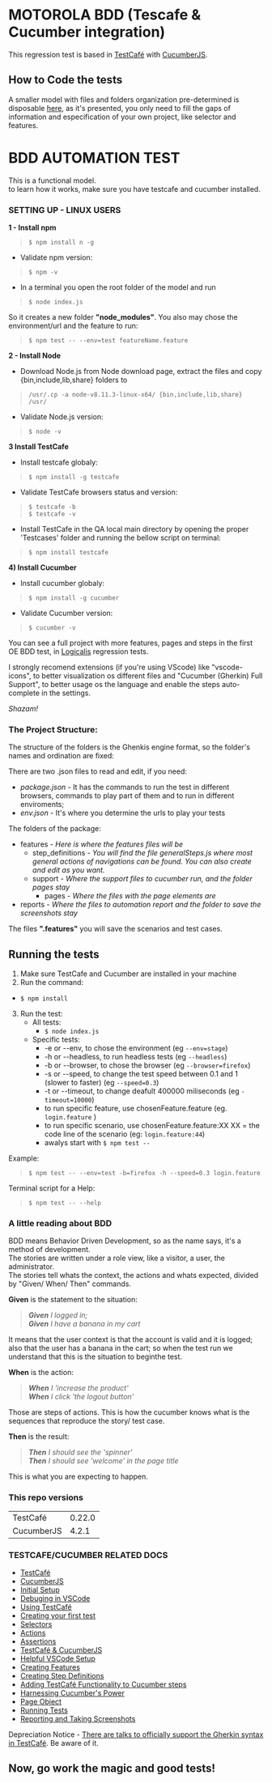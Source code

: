 # MOTOROLA BDD (Tescafe & Cucumber integration)

 This regression test is based in [TestCafé](https://github.com/DevExpress/testcafe) with [CucumberJS](https://github.com/cucumber/cucumber-js).

## How to Code the tests
 
 A smaller model with files and folders organization pre-determined is disposable [here](https://github.com/AlyneSoares/wiki_bdd), as it's presented, you only need to fill the gaps of information and especification of your own project, like selector and features.

# BDD AUTOMATION TEST

This is a functional model.  
to learn how it works, make sure you have testcafe and cucumber installed.  

### **SETTING UP - LINUX USERS**

**1 -  Install npm**
> `$ npm install n -g`

  * Validate npm version:
> `$ npm -v`

  * In a terminal you open the root folder of the model and run
> `$ node index.js`  

   So it creates a new folder **"node_modules"**. You also may chose the environment/url and the feature to run:  
  
> `$ npm test -- --env=test featureName.feature`


**2 - Install Node**

  * Download Node.js from Node download page, extract the files and copy {bin,include,lib,share} folders to 
  > `/usr/.cp -a node-v8.11.3-linux-x64/ {bin,include,lib,share} /usr/`

  * Validate Node.js version:
   > `$ node -v`

**3 Install TestCafe**
  * Install testcafe globaly:
  > `$ npm install -g testcafe`

  * Validate TestCafe browsers status and version:

 > `$ testcafe -b`   
 > `$ testcafe -v`

  * Install TestCafe in the QA local main directory by opening the proper 'Testcases' folder and running the bellow script on terminal:
  > `$ npm install testcafe`

**4) Install Cucumber**
 * Install cucumber globaly:
 > `$ npm install -g cucumber`
 
   * Validate Cucumber version:
   > `$ cucumber -v`
   
You can see a full project with more features, pages and steps in the first OE BDD test, in [Logicalis](https://github.com/intelimen/logicalis/tree/tests_bdd/tests/regression) regression tests.

I strongly recomend extensions (if you're using VScode) like  "vscode-icons", to better visualization os different files and "Cucumber (Gherkin) Full Support", to better usage os the language and enable the steps auto-complete in the settings.

_Shazam!_
 
 ### The Project Structure:
 The structure of the folders is the Ghenkis engine format, so the folder's names and ordination are fixed:

There are two .json files to read and edit, if you need:  
* *package.json* - It has the commands to run the test in different browsers, commands to play part of them and to run in different enviroments;  
* *env.json* - It's where you determine the urls to play your tests  

The folders of the package:  
* features - *Here is where the features files will be*
  * step_definitions - *You will find the file generalSteps.js where most general actions of navigations can be found. You can also create and edit as you want.*
  * support - *Where the support files to cucumber run, and the folder pages stay*
    * pages - *Where the files with the page elements are*
* reports - *Where the files to automation report and the folder to save the screenshots stay*

The files **".features"** you will save the scenarios and test cases.

## **Running the tests**
1. Make sure TestCafe and Cucumber are installed in your machine
2. Run the command:  
 - `$ npm install`
3. Run the test:  
   - All tests:  
     - `$ node index.js`
   - Specific tests:
     - -e or --env, to chose the environment (eg `--env=stage`)
     - -h or --headless, to run headless tests (eg `--headless`)
     - -b or --browser, to chose the browser (eg `--browser=firefox`)
     - -s or --speed, to change the test speed between 0.1 and 1 (slower to faster) (eg `--speed=0.3`)
     - -t or --timeout, to change deafult 400000 miliseconds (eg `-timeout=10000`)
     - to run specific feature, use chosenFeature.feature (eg. `login.feature` )  
     - to run specific scenario, use chosenFeature.feature:XX XX = the code line of the scenario (eg: `login.feature:44`) 
     - awalys start with `$ npm test --`
  
  Example:
> `$ npm test -- --env=test -b=firefox -h --speed=0.3 login.feature `

Terminal script for a Help:  
>  `$ npm test -- --help`

### **A little reading about BDD**
BDD means Behavior Driven Development, so as the name says, it's a method of development.  
The stories are written under a role view, like a visitor, a user, the administrator.  
The stories tell whats the context, the actions and whats expected, divided by "Given/ When/ Then" commands.

**Given** is the statement to the situation:  
> _**Given** I logged in;_  
> _**Given** I have a banana in my cart_

It means that the user context is that the account is valid and it is logged; also that the user has a banana in the cart; so when the test run we understand that this is the situation to beginthe test.

**When** is the action:
> _**When** I 'increase the product'_  
> _**When** I click 'the logout button'_

Those are steps of actions. This is how the cucumber knows what is the sequences that reproduce the story/ test case. 

**Then** is the result:
> _**Then** I should see the 'spinner'_  
> _**Then** I should see 'welcome' in the page title_

This is what you are expecting to happen.


### **This repo versions**
<table>
<tr>
    <td>TestCafé</td>
    <td>0.22.0</td>
</tr>
<tr>
    <td>CucumberJS</td>
    <td>4.2.1</td>
</tr>
</table>


### **TESTCAFE/CUCUMBER RELATED DOCS**
 * [TestCafé](https://github.com/DevExpress/testcafe)
 * [CucumberJS](https://github.com/cucumber/cucumber-js)
 * [Initial Setup](https://github.com/rquellh/testcafe-cucumber/wiki/Initial-Setup)
 * [Debuging in VSCode](https://github.com/rquellh/testcafe-cucumber/wiki/Debugging-in-VSCode) 
 * [Using TestCafé](https://github.com/rquellh/testcafe-cucumber/wiki/Using-TestCafe)
 * [Creating your first test](https://github.com/rquellh/testcafe-cucumber/wiki/Creating-your-first-test)
 * [Selectors](https://github.com/rquellh/testcafe-cucumber/wiki/Selectors)
 * [Actions](https://github.com/rquellh/testcafe-cucumber/wiki/Actions)
 * [Assertions](https://github.com/rquellh/testcafe-cucumber/wiki/Assertions)
 * [TestCafé & CucumberJS](https://github.com/rquellh/testcafe-cucumber/wiki/TestCafe-&-CucumberJS)
 * [Helpful VSCode Setup](https://github.com/rquellh/testcafe-cucumber/wiki/Helpful-VSCode-Setup)
 * [Creating Features](https://github.com/rquellh/testcafe-cucumber/wiki/Creating-Features)
 * [Creating Step Definitions](https://github.com/rquellh/testcafe-cucumber/wiki/Creating-Step-Definitions)
 * [Adding TestCafé Functionality to Cucumber steps](https://github.com/rquellh/testcafe-cucumber/wiki/Adding-TestCafe-Functionality-to-Cucumber-steps)
 * [Harnessing Cucumber's Power](https://github.com/rquellh/testcafe-cucumber/wiki/Harnessing-Cucumber's-Power)
 * [Page Object](https://github.com/rquellh/testcafe-cucumber/wiki/Page-Object)
 * [Running Tests](https://github.com/rquellh/testcafe-cucumber/wiki/Running-Tests)
 * [Reporting and Taking Screenshots](https://github.com/rquellh/testcafe-cucumber/wiki/Reporting-and-Taking-Screenshots)

Depreciation Notice - [There are talks to officially support the Gherkin syntax in TestCafé](https://github.com/DevExpress/testcafe/issues/1373#issuecomment-291526857). Be aware of it.
## **Now, go work the magic and good tests!**